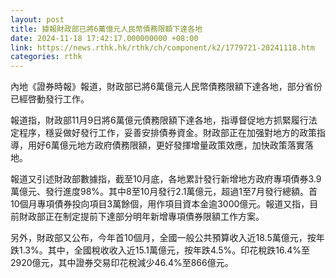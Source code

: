 ```yaml
---
layout: post
title: 據報財政部已將6萬億元人民幣債務限額下達各地
date: 2024-11-18 17:42:17.000000000 +08:00
link: https://news.rthk.hk/rthk/ch/component/k2/1779721-20241118.htm
categories: rthk
---
```


內地《證券時報》報道，財政部已將6萬億元人民幣債務限額下達各地，部分省份已經啓動發行工作。

報道指，財政部11月9日將6萬億元債務限額下達各地，指導督促地方抓緊履行法定程序，穩妥做好發行工作，妥善安排債券資金。財政部正在加强對地方的政策指導，用好6萬億元地方政府債務限額，更好發揮增量政策效應，加快政策落實落地。

報道又引述財政部數據指，截至10月底，各地累計發行新增地方政府專項債券3.9萬億元、發行進度98%。其中8至10月發行2.1萬億元，超過1至7月發行總額。首10個月專項債券投向項目3萬餘個，用作項目資本金逾3000億元。報道又指，目前財政部正在制定提前下達部分明年新增專項債券限額工作方案。

另外，財政部又公布，今年首10個月，全國一般公共預算收入近18.5萬億元，按年跌1.3%。其中，全國稅收收入近15.1萬億元，按年跌4.5%。印花稅跌16.4%至2920億元，其中證券交易印花稅減少46.4%至866億元。
